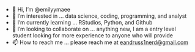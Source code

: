 - 👋 Hi, I’m @emilyymaee 
- 👀 I’m interested in ... data science, coding, programming, and analyst
- 🌱 I’m currently learning ... RStudios, Python, and Github
- 💞️ I’m looking to collaborate on ... anything new, I am a entry level student looking for more experience to anyone who will provide
- 📫 How to reach me ... please reach me at eandruss1nerd@gmail.com

<!---
emilyymaee/emilyymaee is a ✨ special ✨ repository because its `README.md` (this file) appears on your GitHub profile.
You can click the Preview link to take a look at your changes.
--->
